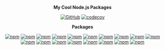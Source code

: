<div align="center">

**My Cool Node.js Packages**

[![GitHub](https://img.shields.io/github/license/oadpoaw/packages)](https://github.com/oadpoaw/packages/tree/main/LICENSE)
[![codecov](https://codecov.io/gh/oadpoaw/packages/branch/main/graph/badge.svg?token=L3OD02UDO6)](https://codecov.io/gh/oadpoaw/packages)

**Packages**

[![npm](https://img.shields.io/npm/v/@oadpoaw/array-chunk?color=blue&logo=npm&style=flat-square&label=@oadpoaw/array-chunk)](https://www.npmjs.com/package/@oadpoaw/array-chunk)
[![npm](https://img.shields.io/npm/v/@oadpoaw/array-shuffle?color=blue&logo=npm&style=flat-square&label=@oadpoaw/array-shuffle)](https://www.npmjs.com/package/@oadpoaw/array-shuffle)
[![npm](https://img.shields.io/npm/v/@oadpoaw/async-wrapper?color=blue&logo=npm&style=flat-square&label=@oadpoaw/async-wrapper)](https://www.npmjs.com/package/@oadpoaw/async-wrapper)
[![npm](https://img.shields.io/npm/v/@oadpoaw/base64?color=blue&logo=npm&style=flat-square&label=@oadpoaw/base64)](https://www.npmjs.com/package/@oadpoaw/base64)
[![npm](https://img.shields.io/npm/v/@oadpoaw/differentiate?color=blue&logo=npm&style=flat-square&label=@oadpoaw/differentiate)](https://www.npmjs.com/package/@oadpoaw/differentiate)
[![npm](https://img.shields.io/npm/v/@oadpoaw/escapes?color=blue&logo=npm&style=flat-square&label=@oadpoaw/escapes)](https://www.npmjs.com/package/@oadpoaw/escapes)
[![npm](https://img.shields.io/npm/v/@oadpoaw/logger?color=blue&logo=npm&style=flat-square&label=@oadpoaw/logger)](https://www.npmjs.com/package/@oadpoaw/logger)
[![npm](https://img.shields.io/npm/v/@oadpoaw/processor?color=blue&logo=npm&style=flat-square&label=@oadpoaw/processor)](https://www.npmjs.com/package/@oadpoaw/processor)
[![npm](https://img.shields.io/npm/v/@oadpoaw/progressbar?color=blue&logo=npm&style=flat-square&label=@oadpoaw/progressbar)](https://www.npmjs.com/package/@oadpoaw/progressbar)
[![npm](https://img.shields.io/npm/v/@oadpoaw/random?color=blue&logo=npm&style=flat-square&label=@oadpoaw/random)](https://www.npmjs.com/package/@oadpoaw/random)
[![npm](https://img.shields.io/npm/v/@oadpoaw/react-sensor?color=blue&logo=npm&style=flat-square&label=@oadpoaw/react-sensor)](https://www.npmjs.com/package/@oadpoaw/react-sensor)
[![npm](https://img.shields.io/npm/v/@oadpoaw/merge?color=blue&logo=npm&style=flat-square&label=@oadpoaw/merge)](https://www.npmjs.com/package/@oadpoaw/merge)
[![npm](https://img.shields.io/npm/v/@oadpoaw/wait?color=blue&logo=npm&style=flat-square&label=@oadpoaw/wait)](https://www.npmjs.com/package/@oadpoaw/wait)
[![npm](https://img.shields.io/npm/v/@oadpoaw/trim-array?color=blue&logo=npm&style=flat-square&label=@oadpoaw/trim-array)](https://www.npmjs.com/package/@oadpoaw/trim-array)
[![npm](https://img.shields.io/npm/v/@oadpoaw/shorten?color=blue&logo=npm&style=flat-square&label=@oadpoaw/shorten)](https://www.npmjs.com/package/@oadpoaw/shorten)
[![npm](https://img.shields.io/npm/v/@oadpoaw/human-readable?color=blue&logo=npm&style=flat-square&label=@oadpoaw/human-readable)](https://www.npmjs.com/package/@oadpoaw/human-readable)
[![npm](https://img.shields.io/npm/v/@oadpoaw/string-chunk?color=blue&logo=npm&style=flat-square&label=@oadpoaw/string-chunk)](https://www.npmjs.com/package/@oadpoaw/string-chunk)
[![npm](https://img.shields.io/npm/v/@oadpoaw/string-shuffle?color=blue&logo=npm&style=flat-square&label=@oadpoaw/string-shuffle)](https://www.npmjs.com/package/@oadpoaw/string-shuffle)

</div>